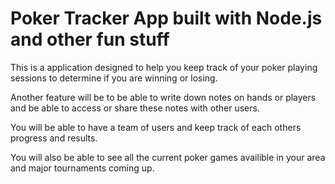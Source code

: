 # Poker Tracker App built with Node.js and other fun stuff

This is a application designed to help you keep track of your poker playing sessions to determine if you are winning or losing.

Another feature will be to be able to write down notes on hands or players and be able to access or share these notes with other users.

You will be able to have a team of users and keep track of each others progress and results.

You will also be able to see all the current poker games availible in your area and major tournaments coming up.
